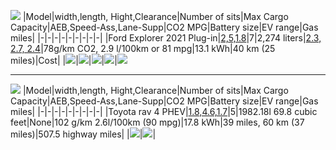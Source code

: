 
![](https://cdn.motor1.com/images/mgl/vEYQq/s1/ford-explorer-phev.jpg)
|Model|width,length, Hight,Clearance|Number of sits|Max Cargo Capacity|AEB,Speed-Ass,Lane-Supp|CO2 MPG|Battery size|EV range|Gas miles|
|-|-|-|-|-|-|-|-|-|
|Ford Explorer 2021 Plug-in|[2,5,1.8](https://www.automobiledimension.com/model/ford/explorer)|7|2,274 liters|[2.3, 2.7, 2.4](https://www.euroncap.com/en/results/ford/explorer/38856)|78g/km CO2, 2.9 l/100km or 81 mpg|13.1 kWh|40 km (25 miles)|Cost|
|![](https://cdn.motor1.com/images/mgl/49x6M/s1/ford-explorer-phev.jpg)|![](https://cdn.motor1.com/images/mgl/Y9qve/s1/ford-explorer-phev.jpg)|![](https://cdn.motor1.com/images/mgl/ZBvw2/s1/ford-explorer-phev.jpg)|![](https://cdn.motor1.com/images/mgl/zZAv7/s1/ford-explorer-phev.jpg)|![](https://cdn.motor1.com/images/mgl/918W1/s1/ford-explorer-phev.jpg)

----------
![](https://cnet4.cbsistatic.com/img/YjfZEEX5WbH26M-KvHVljdZ4IDE=/940x0/2019/11/21/48e185f6-1e35-44bc-b255-084eab5dc7a4/toyota-rav4-prime-001.jpg)
|Model|width,length, Hight,Clearance|Number of sits|Max Cargo Capacity|AEB,Speed-Ass,Lane-Supp|CO2 MPG|Battery size|EV range|Gas miles|
|-|-|-|-|-|-|-|-|-|
|Toyota rav 4 PHEV|[1.8,4.6,1.7](https://www.automobiledimension.com/model/toyota/rav4)|5|1982.18l 69.8 cubic feet|None|102 g/km 2.6l/100km (90 mpg)|17.8 kWh|39 miles, 60 km (37 miles)|507.5 highway miles|
|![](https://www.howardsgroup.co.uk/assets/media/toyotarav4dashinterior_1.jpg)|![](https://www.howardsgroup.co.uk/assets/media/toyotarav4backseatsinterior_1.jpg)|
